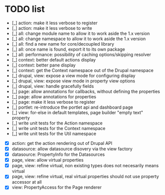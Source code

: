 # TODO list

 *  [_] action: make it less verbose to register
 *  [_] action: make it less verbose to write
 *  [_] all: change module name to allow it to work aside the 1.x version
 *  [_] all: change namespace to allow it to work aside the 1.x version
 *  [_] all: find a new name for core/decoupled library
 *  [_] all: once name is found, export it to its own package
 *  [_] all: performance: possibility of caching options/skipping resolver
 *  [_] context: better default actions display
 *  [_] context: better pane display
 *  [_] context: get the Context namespace out of the Drupal namespace
 *  [_] drupal, view: expose a view mode for configuring display
 *  [_] drupal, view: expose view mode in property view options
 *  [_] drupal, view: handle gracefully fields
 *  [_] page: allow annotations for callbacks, without defining the properties
 *  [_] page: allow annotations for properties
 *  [_] page: make it less verbose to register
 *  [_] portlet: re-introduce the portlet api and dashboard page
 *  [_] view: for-else in default templates, page builder "empty text" property
 *  [_] write unit tests for the Action namespace
 *  [_] write unit tests for the Context namespace
 *  [_] write unit tests for the Util namespace
 *  [x] action: get the action rendering out of Drupal API
 *  [x] datasource: allow datasource disovery via the view factory
 *  [x] datasource: PropertyInfo for the Datasources
 *  [x] page, view: allow virtual properties
 *  [x] page, view: refine virtual, non existing types does not necesarily means virtual
 *  [x] page, view: refine virtual, real virtual properties should not use property accessor at all
 *  [x] view: PropertyAccess for the Page renderer
